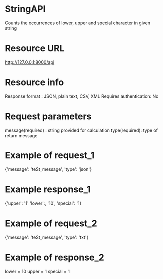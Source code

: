 # StringAPI

Counts the occurrences of lower, upper and special character in given string

# Resource URL
http://127.0.0.1:8000/api

# Resource info

Response format : JSON, plain text, CSV, XML
Requires authentication: No

# Request parameters
message(required) : string provided for calculation
type(required): type of return message

# Example of request_1
{'message': 'teSt_message',
'type': 'json'}

# Example response_1
{'upper': '1' 'lower':, '10', 'special': '1}

# Example of request_2
{'message': 'teSt_message',
'type': 'txt'}

# Example of response_2

lower = 10 upper = 1 special = 1